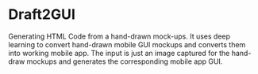 # Draft2GUI

Generating HTML Code from a hand-drawn mock-ups. It uses deep learning to convert hand-drawn mobile GUI mockups and converts them into working mobile app. The input is just an image captured for the hand-draw mockups and generates the corresponding mobile app GUI.


